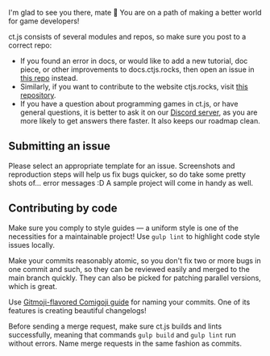 I'm glad to see you there, mate 🎉 You are on a path of making a better world for game developers!

ct.js consists of several modules and repos, so make sure you post to a correct repo:

* If you found an error in docs, or would like to add a new tutorial, doc piece, or other improvements to docs.ctjs.rocks, then open an issue in [this repo](https://github.com/ct-js/docs.ctjs.rocks) instead.
* Similarly, if you want to contribute to the website ctjs.rocks, visit [this repository](https://github.com/ct-js/ct-js-site).
* If you have a question about programming games in ct.js, or have general questions, it is better to ask it on our [Discord server](https://discord.gg/CggbPkb), as you are more likely to get answers there faster. It also keeps our roadmap clean.

## Submitting an issue

Please select an appropriate template for an issue. Screenshots and reproduction steps will help us fix bugs quicker, so do take some pretty shots of… error messages :D A sample project will come in handy as well.

## Contributing by code

Make sure you comply to style guides — a uniform style is one of the necessities for a maintainable project! Use `gulp lint` to highlight code style issues locally.

Make your commits reasonably atomic, so you don't fix two or more bugs in one commit and such, so they can be reviewed easily and merged to the main branch quickly. They can also be picked for patching parallel versions, which is great.

Use [Gitmoji-flavored Comigoji guide](https://comigo.gitlab.io/comigoji/#gitmoji) for naming your commits. One of its features is creating beautiful changelogs!

Before sending a merge request, make sure ct.js builds and lints successfully, meaning that commands `gulp build` and `gulp lint` run without errors. Name merge requests in the same fashion as commits.
